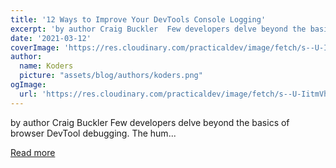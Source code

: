 ```yaml
---
title: '12 Ways to Improve Your DevTools Console Logging'
excerpt: 'by author Craig Buckler  Few developers delve beyond the basics of browser DevTool debugging. The hum...'
date: '2021-03-12'
coverImage: 'https://res.cloudinary.com/practicaldev/image/fetch/s--U-IitmVh--/c_imagga_scale,f_auto,fl_progressive,h_420,q_auto,w_1000/https://dev-to-uploads.s3.amazonaws.com/uploads/articles/dasnms9aj322k9f7mek4.png'
author:
  name: Koders
  picture: "assets/blog/authors/koders.png"
ogImage:
  url: 'https://res.cloudinary.com/practicaldev/image/fetch/s--U-IitmVh--/c_imagga_scale,f_auto,fl_progressive,h_420,q_auto,w_1000/https://dev-to-uploads.s3.amazonaws.com/uploads/articles/dasnms9aj322k9f7mek4.png'
---
```


by author Craig Buckler  Few developers delve beyond the basics of browser DevTool debugging. The hum...

[Read more](https://dev.to/asayerio_techblog/12-ways-to-improve-your-devtools-console-logging-20gd)
